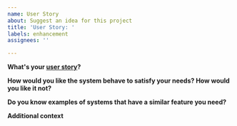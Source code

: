 ```yaml
---
name: User Story
about: Suggest an idea for this project
title: 'User Story: '
labels: enhancement
assignees: ''

---
```


**What's your [user story](https://en.wikipedia.org/wiki/User_story)?**
<!--
Template: As a *type of user* I would like the system to *do what?* in order to *achieve what goal?*
Example: As a *scientific writer* I would like the system to *generate a list of references* from my cites *in order to adhere to scientific standards which require me to compile a list of source contributing to my work*
-->

**How would you like the system behave to satisfy your needs? How would you like it not?**
<!--  A clear and concise description of what you want to happen.-->

**Do you know examples of systems that have a similar feature you need?**
<!-- Put a link here -->

**Additional context**
<!-- Add any other context or screenshots about the feature request here.-->

